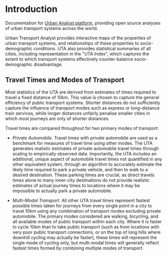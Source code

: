 # Introduction

Documentation for [Urban Analyst platform](https://urbananalyst.city),
providing open source analyses of urban transport systems across the world.

Urban Transport Analyst provides interactive maps of the properties of urban
transport systems, and relationships of these properties to socio-demographic
conditions.  UTA also provides statistical summaries of all cities, including
representation in the "UTA Index", which captures the extent to which transport
systems effectively counter-balance socio-demographic disadvantage.

## Travel Times and Modes of Transport

Most statistics of the UTA are derived from estimates of times required to
travel a fixed distance of 10km. This value is chosen to capture the general
efficiency of public transport systems. Shorter distances do not sufficiently
capture the influence of transport modes such as express or long-distance train
services, while longer distances unfairly penalise smaller cities in which most
journeys are only of shorter distances.

Travel times are compared throughout for two primary modes of transport:

- *Private Automobile.* Travel times with private automobile are used as a
  benchmark for measures of travel time using other modes. The UTA generates
  realistic estimates of private automobile travel times through scaling to
  empirically observed data. Importantly, the UTA includes an additional,
  unique aspect of automobile travel times not quantified in any other
  equivalent system, through an algorithm to accurately estimate the likely
  time required to park a private vehicle, and then to walk to a desired
  destination. These parking times are crucial, as direct travels times alone
  to many inner-city destinations do not provide realistic estimates of actual
  journey times to locations where it may be impossible to actually park a
  private automobile.

- *Multi-Modal Transport.* All other UTA travel times represent fastest
  possible times taken for journeys from every single point in a city to travel
  10km using any combination of transport modes excluding private automobile.
  The primary modes considered are walking, bicycling, and all available modes
  of public transport within each city. Where it is faster to cycle 10km than
  to take public transport (such as from locations with very poor public
  transport connections, or on the top of long hills where downhill cycling may
  actually be faster), these times will represent the single mode of cycling
  only, but multi-modal times will generally reflect fastest times formed by
  combining multiple modes of transport.
